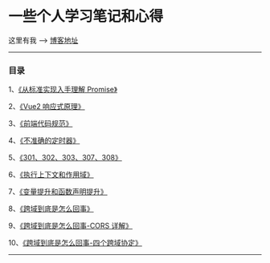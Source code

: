 # 一些个人学习笔记和心得

这里有我 --> [博客地址](https://ben-lau.github.io/)

---

### 目录

1、[《从标准实现入手理解 Promise》](https://github.com/ben-lau/blog/blob/master/blog/从标准实现入手理解Promise.md)

2、[《Vue2 响应式原理》](https://github.com/ben-lau/blog/blob/master/blog/Vue2响应式原理.md)

3、[《前端代码规范》](https://github.com/ben-lau/blog/blob/master/blog/前端代码规范.md)

4、[《不准确的定时器》](https://github.com/ben-lau/blog/blob/master/blog/不准确的定时器.md)

5、[《301、302、303、307、308》](https://github.com/ben-lau/blog/blob/master/blog/301、302、303、307、308.md)

6、[《执行上下文和作用域》](https://github.com/ben-lau/blog/blob/master/blog/执行上下文和作用域.md)

7、[《变量提升和函数声明提升》](https://github.com/ben-lau/blog/blob/master/blog/变量提升和函数声明提升.md)

8、[《跨域到底是怎么回事》](https://github.com/ben-lau/blog/blob/master/blog/跨域到底是怎么回事.md)

9、[《跨域到底是怎么回事-CORS 详解》](https://github.com/ben-lau/blog/blob/master/blog/跨域到底是怎么回事-CORS详解.md)

10、[《跨域到底是怎么回事-四个跨域协定》](https://github.com/ben-lau/blog/blob/master/blog/跨域到底是怎么回事-四个跨域协定.md)

---

